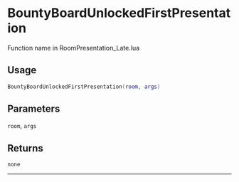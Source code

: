 # BountyBoardUnlockedFirstPresentation
Function name in RoomPresentation_Late.lua
## Usage
```lua
BountyBoardUnlockedFirstPresentation(room, args)
```
## Parameters
`room`, `args`
## Returns
`none`

---